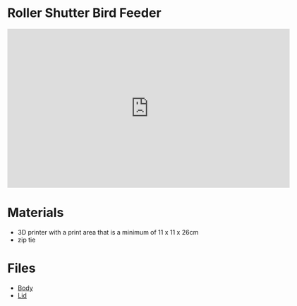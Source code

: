 # Roller Shutter Bird Feeder

<iframe id="ytplayer" type="text/html" width="640" height="360"
  src="https://www.youtube.com/embed/VqhJaqgCqpQ?autoplay=0&origin=http://hammeshacks.com"
  frameborder="0" allowfullscreen></iframe>
  
# Materials
  * 3D printer with a print area that is a minimum of 11 x 11 x 26cm
  * zip tie
 
# Files

* [Body](https://github.com/emilyhammes/emilyhammes.github.io/blob/master/rollershutterbirdfeeder/rollershutterbody.stl)
* [Lid](https://github.com/emilyhammes/emilyhammes.github.io/blob/master/rollershutterbirdfeeder/rollershutterlid.stl)

